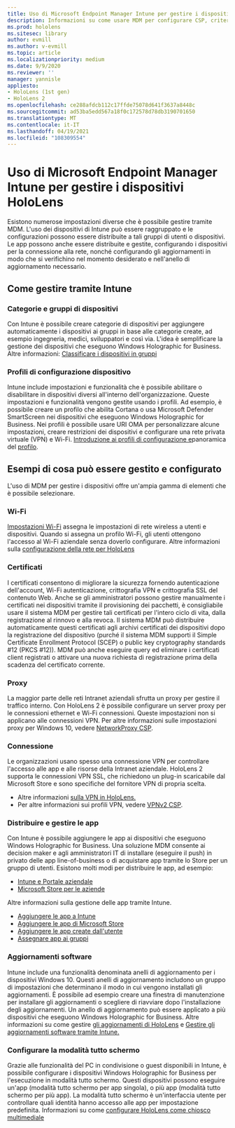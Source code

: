 ```yaml
---
title: Uso di Microsoft Endpoint Manager Intune per gestire i dispositivi HoloLens
description: Informazioni su come usare MDM per configurare CSP, criteri e gestire dispositivi di realtà mista HoloLens su larga scala con Intune.
ms.prod: hololens
ms.sitesec: library
author: evmill
ms.author: v-evmill
ms.topic: article
ms.localizationpriority: medium
ms.date: 9/9/2020
ms.reviewer: ''
manager: yannisle
appliesto:
- HoloLens (1st gen)
- HoloLens 2
ms.openlocfilehash: ce288afdcb112c17ffde75078d641f3637a8448c
ms.sourcegitcommit: ad53ba5edd567a18f0c172578d78db3190701650
ms.translationtype: MT
ms.contentlocale: it-IT
ms.lasthandoff: 04/19/2021
ms.locfileid: "108309554"
---
```

# <a name="using-microsofts-endpoint-manager-intune-to-manage-hololens-devices"></a>Uso di Microsoft Endpoint Manager Intune per gestire i dispositivi HoloLens

Esistono numerose impostazioni diverse che è possibile gestire tramite MDM. L'uso dei dispositivi di Intune può essere raggruppato e le configurazioni possono essere distribuite a tali gruppi di utenti o dispositivi. Le app possono anche essere distribuite e gestite, configurando i dispositivi per la connessione alla rete, nonché configurando gli aggiornamenti in modo che si verifichino nel momento desiderato e nell'anello di aggiornamento necessario. 

## <a name="how-to-manage-via-intune"></a>Come gestire tramite Intune

### <a name="device-categories-and-groups"></a>Categorie e gruppi di dispositivi
Con Intune è possibile creare categorie di dispositivi per aggiungere automaticamente i dispositivi ai gruppi in base alle categorie create, ad esempio ingegneria, medici, sviluppatori e così via. L'idea è semplificare la gestione dei dispositivi che eseguono Windows Holographic for Business.
Altre informazioni: [Classificare i dispositivi in gruppi](https://docs.microsoft.com/mem/intune/enrollment/device-group-mapping)

### <a name="device-configuration-profiles"></a>Profili di configurazione dispositivo
Intune include impostazioni e funzionalità che è possibile abilitare o disabilitare in dispositivi diversi all'interno dell'organizzazione. Queste impostazioni e funzionalità vengono gestite usando i profili. Ad esempio, è possibile creare un profilo che abilita Cortana o usa Microsoft Defender SmartScreen nei dispositivi che eseguono Windows Holographic for Business.
Nei profili è possibile usare URI OMA per personalizzare alcune impostazioni, creare restrizioni dei dispositivi e configurare una rete privata virtuale (VPN) e Wi-Fi.
[Introduzione ai profili di configurazione e](https://docs.microsoft.com/mem/intune/configuration/device-profiles)panoramica del [profilo](https://docs.microsoft.com/mem/intune/configuration/device-profile-create).

## <a name="examples-of-what-can-be-managed-and-configured"></a>Esempi di cosa può essere gestito e configurato

L'uso di MDM per gestire i dispositivi offre un'ampia gamma di elementi che è possibile selezionare. 

### <a name="wi-fi"></a>Wi-Fi
[Impostazioni Wi-Fi](https://docs.microsoft.com/mem/intune/configuration/wi-fi-settings-configure) assegna le impostazioni di rete wireless a utenti e dispositivi. Quando si assegna un profilo Wi-Fi, gli utenti ottengono l'accesso al Wi-Fi aziendale senza doverlo configurare.
Altre informazioni sulla [configurazione della rete per HoloLens](hololens-commercial-infrastructure.md)

### <a name="certificates"></a>Certificati
I certificati consentono di migliorare la sicurezza fornendo autenticazione dell'account, Wi-Fi autenticazione, crittografia VPN e crittografia SSL del contenuto Web. Anche se gli amministratori possono gestire manualmente i certificati nei dispositivi tramite il provisioning dei pacchetti, è consigliabile usare il sistema MDM per gestire tali certificati per l'intero ciclo di vita, dalla registrazione al rinnovo e alla revoca. Il sistema MDM può distribuire automaticamente questi certificati agli archivi certificati dei dispositivi dopo la registrazione del dispositivo (purché il sistema MDM supporti il Simple Certificate Enrollment Protocol (SCEP) o public key cryptography standards #12 (PKCS #12)). MDM può anche eseguire query ed eliminare i certificati client registrati o attivare una nuova richiesta di registrazione prima della scadenza del certificato corrente. 

### <a name="proxy"></a>Proxy
La maggior parte delle reti Intranet aziendali sfrutta un proxy per gestire il traffico interno. Con HoloLens 2 è possibile configurare un server proxy per le connessioni ethernet e Wi-Fi connessioni. Queste impostazioni non si applicano alle connessioni VPN. Per altre informazioni sulle impostazioni proxy per Windows 10, vedere [NetworkProxy CSP](https://docs.microsoft.com/windows/client-management/mdm/networkproxy-csp).

### <a name="vpn"></a>Connessione
Le organizzazioni usano spesso una connessione VPN per controllare l'accesso alle app e alle risorse della Intranet aziendale. HoloLens 2 supporta le connessioni VPN SSL, che richiedono un plug-in scaricabile dal Microsoft Store e sono specifiche del fornitore VPN di propria scelta. 
- Altre informazioni [sulla VPN in HoloLens.](hololens-network.md#vpn)
- Per altre informazioni sui profili VPN, vedere [VPNv2 CSP](https://docs.microsoft.com/windows/client-management/mdm/vpnv2-csp).

### <a name="deploy-and-manage-apps"></a>Distribuire e gestire le app
Con Intune è possibile aggiungere le app ai dispositivi che eseguono Windows Holographic for Business. Una soluzione MDM consente ai decision maker e agli amministratori IT di installare (eseguire il push) in privato delle app line-of-business o di acquistare app tramite lo Store per un gruppo di utenti. Esistono molti modi per distribuire le app, ad esempio:
-   [Intune e Portale aziendale]( app-deploy-intune.md)
-   [Microsoft Store per le aziende]( app-deploy-store-business.md)

Altre informazioni sulla gestione delle app tramite Intune.
-   [Aggiungere le app a Intune](https://docs.microsoft.com/mem/intune/apps/apps-add)
-   [Aggiungere le app di Microsoft Store](https://docs.microsoft.com/mem/intune/apps/store-apps-windows)
-   [Aggiungere le app create dall'utente](https://docs.microsoft.com/mem/intune/apps/lob-apps-windows)
- [Assegnare app ai gruppi](https://docs.microsoft.com/mem/intune/apps/apps-deploy)

### <a name="software-updates"></a>Aggiornamenti software
Intune include una funzionalità denominata anelli di aggiornamento per i dispositivi Windows 10. Questi anelli di aggiornamento includono un gruppo di impostazioni che determinano il modo in cui vengono installati gli aggiornamenti. È possibile ad esempio creare una finestra di manutenzione per installare gli aggiornamenti o scegliere di riavviare dopo l'installazione degli aggiornamenti. Un anello di aggiornamento può essere applicato a più dispositivi che eseguono Windows Holographic for Business.
Altre informazioni su come gestire [gli aggiornamenti di HoloLens](hololens-updates.md) e [Gestire gli aggiornamenti software tramite Intune.](https://docs.microsoft.com/mem/intune/protect/windows-update-for-business-configure)

### <a name="configure-kiosk-mode"></a>Configurare la modalità tutto schermo
Grazie alle funzionalità del PC in condivisione o guest disponibili in Intune, è possibile configurare i dispositivi Windows Holographic for Business per l'esecuzione in modalità tutto schermo. Questi dispositivi possono eseguire un'app (modalità tutto schermo per app singola), o più app (modalità tutto schermo per più app). La modalità tutto schermo è un'interfaccia utente per controllare quali identità hanno accesso alle app per impostazione predefinita.
Informazioni su come [configurare HoloLens come chiosco multimediale]( hololens-kiosk.md)

